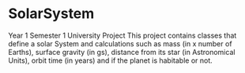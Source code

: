# SolarSystem
Year 1 Semester 1 University Project
This project contains classes that define a solar System and calculations such as mass (in x number of Earths), surface gravity (in gs), distance from its star (in Astronomical Units), orbit time (in years) and if the planet is habitable or not.
